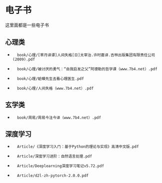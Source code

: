 # 电子书
这里面都是一些电子书
## 心理类
- ```pdf
    book/心理/[草月译谭]人间失格[日]太宰治.许时嘉译.吉林出版集团有限责任公司(2009).pdf
    ```
- ```pdf
    book/心理/被讨厌的勇气：“自我启发之父”阿德勒的哲学课（www.7b4.net）.pdf
    ```  
- ```pdf
    book/心理/蛤蟆先生去看心理医生.pdf
    ```
- ```pdf
    book/心理/人间失格（www.7b4.net）.pdf
    ```
## 玄学类
- ```pdf
    book/周易/周易今注今译（www.7b4.net）.pdf
    ```
## 深度学习

- ```pdf
    Article/《深度学习入门：基于Python的理论与实现》高清中文版.pdf
    ```
- ```pdf
    Article/深度学习进阶：自然语言处理.pdf
    ```
- ```pdf
    Article/Deeplearning深度学习笔记v5.72.pdf
    ```
- ```pdf
    Article/d2l-zh-pytorch-2.0.0.pdf
    ```